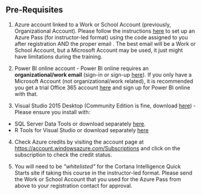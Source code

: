 ## Pre-Requisites

1.  Azure account linked to a Work or School Account (previously, Organizational Account).  Please follow the instructions [here](PASS_SETUP.md) to set up an Azure Pass (for instructor-led format) using the code assigned to you after registration AND the proper email .  The best email will be a Work or School Account, but a Microsoft Account may be used, it just might have limitations during the training.

2.  Power BI online account - Power BI online requires an **organizational/work email** (sign-in or sign-up [here](https://powerbi.microsoft.com/en-us/landing/signin/)).  If you only have a Microsoft Account (not organizational/work related), it is recommended you get a trial Office 365 account [here](https://support.office.com/en-us/article/Sign-up-for-a-free-Office-365-for-business-trial-f340d012-ad0f-4b13-b539-8b160f3e9644) and sign up for Power BI online with that.

3.  Visual Studio 2015 Desktop (Community Edition is fine, download [here](https://www.visualstudio.com/vs/community/)) - Please ensure you install with:
  * SQL Server Data Tools or download separately [here](https://msdn.microsoft.com/en-us/library/mt204009.aspx).
  * R Tools for Visual Studio or download separately [here](https://www.visualstudio.com/vs/rtvs/)

4.  Check Azure credits by visiting the account page at https://account.windowsazure.com/Subscriptions and click on the subscription to check the credit status.

5.  You will need to be *"whitelisted"* for the Cortana Intelligence Quick Starts site if taking this course in the instructor-led format.  Please send the Work or School Account that you used for the Azure Pass from above to your registration contact for approval.
